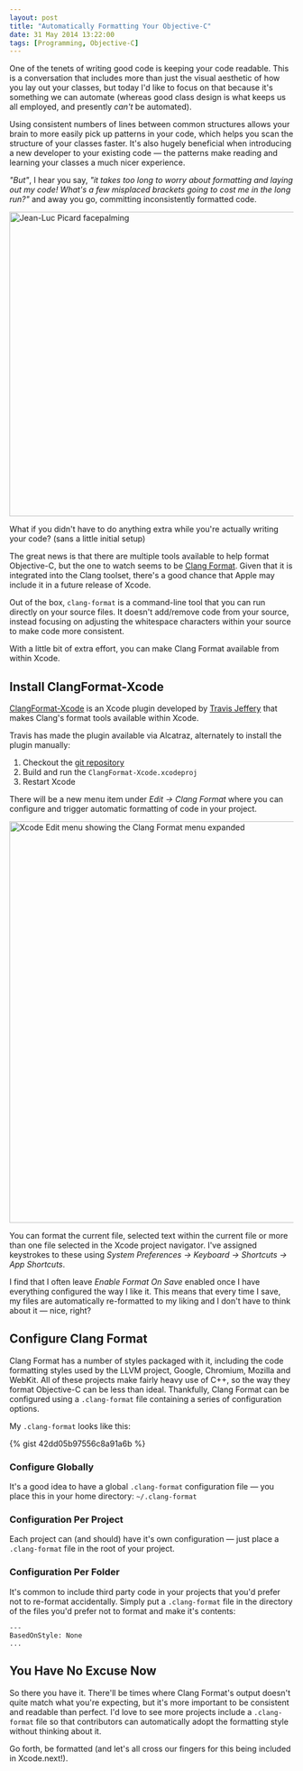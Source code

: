 ```yaml
---
layout: post
title: "Automatically Formatting Your Objective-C"
date: 31 May 2014 13:22:00
tags: [Programming, Objective-C]
---
```


One of the tenets of writing good code is keeping your code readable. This is a conversation that includes more than just the visual aesthetic of how you lay out your classes, but today I'd like to focus on that because it's something we can automate (whereas good class design is what keeps us all employed, and presently _can't_ be automated).  

Using consistent numbers of lines between common structures allows your brain to more easily pick up patterns in your code, which helps you scan the structure of your classes faster. It's also hugely beneficial when introducing a new developer to your existing code — the patterns make reading and learning your classes a much nicer experience.

_"But"_, I hear you say, _"it takes too long to worry about formatting and laying out my code! What's a few misplaced brackets going to cost me in the long run?"_ and away you go, committing inconsistently formatted code.

<img src="http://static.tonyarnold.com/picard-facepalm.jpeg" alt="Jean-Luc Picard facepalming" class="widescreen" width="900" height="540"/>

What if you didn't have to do anything extra while you're actually writing your code? (sans a little initial setup)

The great news is that there are multiple tools available to help format Objective-C, but the one to watch seems to be [Clang Format][clang-format]. Given that it is integrated into the Clang toolset, there's a good chance that Apple may include it in a future release of Xcode.

Out of the box, `clang-format` is a command-line tool that you can run directly on your source files. It doesn't add/remove code from your source, instead focusing on adjusting the whitespace characters within your source to make code more consistent.

With a little bit of extra effort, you can make Clang Format available from within Xcode.

## Install ClangFormat-Xcode

[ClangFormat-Xcode][clangformat-xcode] is an Xcode plugin developed by [Travis Jeffery](https://github.com/travisjeffery) that makes Clang's format tools available within Xcode.

Travis has made the plugin available via Alcatraz, alternately to install the plugin manually:

1. Checkout the [git repository][clangformat-xcode]
2. Build and run the `ClangFormat-Xcode.xcodeproj`
3. Restart Xcode

There will be a new menu item under *Edit &#8594; Clang Format* where you can configure and trigger automatic formatting of code in your project.

<img src="http://static.tonyarnold.com/clang-format-menu.png" alt="Xcode Edit menu showing the Clang Format menu expanded" class="widescreen" width="625" height="712"/>

You can format the current file, selected text within the current file or more than one file selected in the Xcode project navigator. I've assigned keystrokes to these using _System Preferences &#8594; Keyboard &#8594; Shortcuts &#8594; App Shortcuts_.

I find that I often leave *Enable Format On Save* enabled once I have everything configured the way I like it. This means that every time I save, my files are automatically re-formatted to my liking and I don't have to think about it — nice, right?

## Configure Clang Format

Clang Format has a number of styles packaged with it, including the code formatting styles used by the LLVM project, Google, Chromium, Mozilla and WebKit. All of these projects make fairly heavy use of C++, so the way they format Objective-C can be less than ideal. Thankfully, Clang Format can be configured using a `.clang-format` file containing a series of configuration options.

My `.clang-format` looks like this:

{% gist 42dd05b97556c8a91a6b %}

### Configure Globally

It's a good idea to have a global `.clang-format` configuration file — you place this in your home directory: `~/.clang-format`

### Configuration Per Project

Each project can (and should) have it's own configuration — just place a `.clang-format` file in the root of your project.

### Configuration Per Folder

It's common to include third party code in your projects that you'd prefer not to re-format accidentally. Simply put a `.clang-format` file in the directory of the files you'd prefer not to format and make it's contents:

```
---
BasedOnStyle: None
...
```

## You Have No Excuse Now

So there you have it. There'll be times where Clang Format's output doesn't quite match what you're expecting, but it's more important to be consistent and readable than perfect. I'd love to see more projects include a `.clang-format` file so that contributors can automatically adopt the formatting style without thinking about it.

Go forth, be formatted (and let's all cross our fingers for this being included in Xcode.next!).


 [clang-format]: http://clang.llvm.org/docs/ClangFormat.html
 [clangformat-xcode]: https://github.com/travisjeffery/ClangFormat-Xcode/
